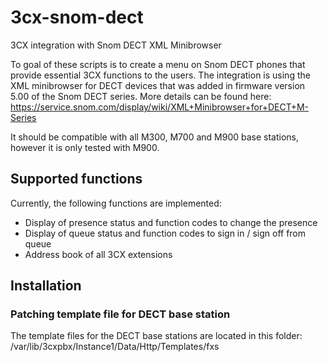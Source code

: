 # 3cx-snom-dect
3CX integration with Snom DECT XML Minibrowser

To goal of these scripts is to create a menu on Snom DECT phones that provide essential 3CX functions to the users. The integration is using the XML minibrowser for DECT devices that was added in firmware version 5.00 of the Snom DECT series. More details can be found here:
https://service.snom.com/display/wiki/XML+Minibrowser+for+DECT+M-Series

It should be compatible with all M300, M700 and M900 base stations, however it is only tested with M900.

## Supported functions
Currently, the following functions are implemented:
* Display of presence status and function codes to change the presence
* Display of queue status and function codes to sign in / sign off from queue
* Address book of all 3CX extensions

## Installation

### Patching template file for DECT base station
The template files for the DECT base stations are located in this folder:
/var/lib/3cxpbx/Instance1/Data/Http/Templates/fxs
